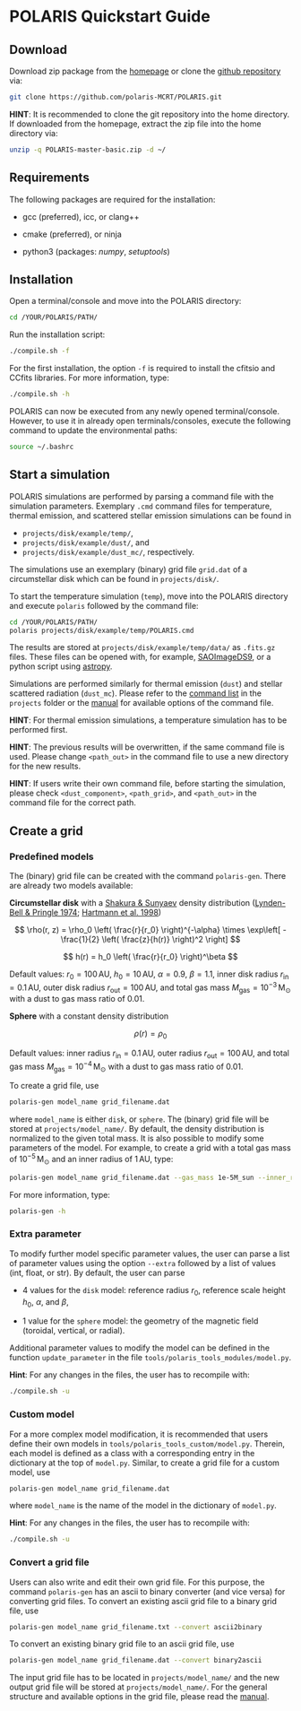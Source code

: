 <!-- create PDF file with 'pandoc --pdf-engine=pdflatex -V "geometry=top=2.5cm, bottom=3cm, left=3cm, right=3cm" -V fontfamily=cmbright -V colorlinks --highlight-style tango QUICKSTART.md -o quickstart.pdf' -->

# POLARIS Quickstart Guide

## Download

Download zip package from the [homepage](https://portia.astrophysik.uni-kiel.de/polaris) or clone the [github repository](https://github.com/polaris-MCRT/POLARIS) via:
```bash
git clone https://github.com/polaris-MCRT/POLARIS.git
```
**HINT**: It is recommended to clone the git repository into the home directory.
If downloaded from the homepage, extract the zip file into the home directory via:
```bash
unzip -q POLARIS-master-basic.zip -d ~/
```


## Requirements

The following packages are required for the installation:

- gcc (preferred), icc, or clang++

- cmake (preferred), or ninja

- python3 (packages: *numpy*, *setuptools*)


## Installation

Open a terminal/console and move into the POLARIS directory:
```bash
cd /YOUR/POLARIS/PATH/
```

Run the installation script:
```bash
./compile.sh -f
```
For the first installation, the option `-f` is required to install the cfitsio and CCfits libraries.
For more information, type:
```bash
./compile.sh -h
```
POLARIS can now be executed from any newly opened terminal/console.
However, to use it in already open terminals/consoles, execute the following command to update the environmental paths:
```bash
source ~/.bashrc
```


## Start a simulation

POLARIS simulations are performed by parsing a command file with the simulation parameters.
Exemplary `.cmd` command files for temperature, thermal emission, and scattered stellar emission simulations can be found in

- `projects/disk/example/temp/`,
- `projects/disk/example/dust/`, and
- `projects/disk/example/dust_mc/`, respectively.

The simulations use an exemplary (binary) grid file `grid.dat` of a circumstellar disk which can be found in `projects/disk/`.

To start the temperature simulation (`temp`), move into the POLARIS directory and execute `polaris` followed by the command file:
```bash
cd /YOUR/POLARIS/PATH/
polaris projects/disk/example/temp/POLARIS.cmd
```
The results are stored at `projects/disk/example/temp/data/` as `.fits.gz` files. These files can be opened with, for example, [SAOImageDS9](https://sites.google.com/cfa.harvard.edu/saoimageds9/home), or a python script using [astropy](https://docs.astropy.org/en/stable/generated/examples/io/plot_fits-image.html).

Simulations are performed similarly for thermal emission (`dust`) and stellar scattered radiation (`dust_mc`).
Please refer to the [command list](projects/CommandList.cmd) in the `projects` folder or the [manual](manual.pdf) for available options of the command file.

**HINT**: For thermal emission simulations, a temperature simulation has to be performed first.

**HINT**: The previous results will be overwritten, if the same command file is used. Please change `<path_out>` in the command file to use a new directory for the new results.

**HINT**: If users write their own command file, before starting the simulation, please check `<dust_component>`, `<path_grid>`, and `<path_out>` in the command file for the correct path.

## Create a grid

### Predefined models

The (binary) grid file can be created with the command `polaris-gen`.
There are already two models available:

**Circumstellar disk** with a [Shakura & Sunyaev](https://ui.adsabs.harvard.edu/abs/1973A&A....24..337S) density distribution
([Lynden-Bell & Pringle 1974](https://ui.adsabs.harvard.edu/abs/1974MNRAS.168..603L); [Hartmann et al. 1998](https://ui.adsabs.harvard.edu/abs/1998ApJ...495..385H))

$$
\rho(r, z) = \rho_0 \left( \frac{r}{r_0} \right)^{-\alpha} \times \exp\left[ -\frac{1}{2} \left( \frac{z}{h(r)} \right)^2 \right]
$$

$$
h(r) = h_0 \left( \frac{r}{r_0} \right)^\beta
$$

Default values: $r_0 = 100\,\mathrm{AU}$, $h_0 = 10\,\mathrm{AU}$, $\alpha = 0.9$, $\beta = 1.1$, inner disk radius $r_\mathrm{in} = 0.1\,\mathrm{AU}$, outer disk radius $r_\mathrm{out} = 100\,\mathrm{AU}$, and total gas mass $M_\mathrm{gas} = 10^{-3}\,\mathrm{M_\odot}$ with a dust to gas mass ratio of 0.01.

**Sphere** with a constant density distribution

$$
\rho(r) = \rho_0
$$

Default values: inner radius $r_\mathrm{in} = 0.1\,\mathrm{AU}$, outer radius $r_\mathrm{out} = 100\,\mathrm{AU}$, and total gas mass $M_\mathrm{gas} = 10^{-4}\,\mathrm{M_\odot}$ with a dust to gas mass ratio of 0.01.

To create a grid file, use
```bash
polaris-gen model_name grid_filename.dat
```
where `model_name` is either `disk`, or `sphere`.
The (binary) grid file will be stored at `projects/model_name/`.
By default, the density distribution is normalized to the given total mass.
It is also possible to modify some parameters of the model.
For example, to create a grid with a total gas mass of $10^{-5}\,\mathrm{M_\odot}$ and an inner radius of $1\,\mathrm{AU}$, type:
```bash
polaris-gen model_name grid_filename.dat --gas_mass 1e-5M_sun --inner_radius 1AU
```
For more information, type:
```bash
polaris-gen -h
```


### Extra parameter

To modify further model specific parameter values, the user can parse a list of parameter values using the option `--extra` followed by a list of values (int, float, or str).
By default, the user can parse

- 4 values for the `disk` model: reference radius $r_0$, reference scale height $h_0$, $\alpha$, and $\beta$,

- 1 value for the `sphere` model: the geometry of the magnetic field (toroidal, vertical, or radial).

Additional parameter values to modify the model can be defined in the function `update_parameter` in the file `tools/polaris_tools_modules/model.py`.

**Hint**: For any changes in the files, the user has to recompile with:
```bash
./compile.sh -u
```


### Custom model

For a more complex model modification, it is recommended that users define their own models in `tools/polaris_tools_custom/model.py`.
Therein, each model is defined as a class with a corresponding entry in the dictionary at the top of `model.py`.
Similar, to create a grid file for a custom model, use
```bash
polaris-gen model_name grid_filename.dat
```
where `model_name` is the name of the model in the dictionary of `model.py`.

**Hint**: For any changes in the files, the user has to recompile with:
```bash
./compile.sh -u
```


### Convert a grid file

Users can also write and edit their own grid file.
For this purpose, the command `polaris-gen` has an ascii to binary converter (and vice versa) for converting grid files.
To convert an existing ascii grid file to a binary grid file, use
```bash
polaris-gen model_name grid_filename.txt --convert ascii2binary
```
To convert an existing binary grid file to an ascii grid file, use
```bash
polaris-gen model_name grid_filename.dat --convert binary2ascii
```
The input grid file has to be located in `projects/model_name/` and the new output grid file will be stored at `projects/model_name/`.
For the general structure and available options in the grid file, please read the [manual](manual.pdf).
